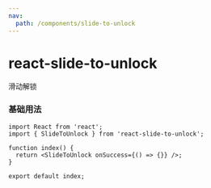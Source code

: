 ```yaml
---
nav:
  path: /components/slide-to-unlock
---
```


# react-slide-to-unlock

滑动解锁

### 基础用法

<!-- <code src="./demo/index.tsx" /> -->

```tsx
import React from 'react';
import { SlideToUnlock } from 'react-slide-to-unlock';

function index() {
  return <SlideToUnlock onSuccess={() => {}} />;
}

export default index;
```
